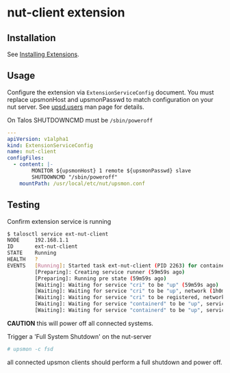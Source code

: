 # nut-client extension

## Installation

See [Installing Extensions](https://github.com/siderolabs/extensions#installing-extensions).

## Usage

Configure the extension via `ExtensionServiceConfig` document.
You must replace upsmonHost and upsmonPasswd to match configuration on your nut server.
See [upsd.users](https://networkupstools.org/docs/man/upsd.users.html) man page for details.

On Talos SHUTDOWNCMD must be `/sbin/poweroff`

```yaml
---
apiVersion: v1alpha1
kind: ExtensionServiceConfig
name: nut-client
configFiles:
  - content: |-
        MONITOR ${upsmonHost} 1 remote ${upsmonPasswd} slave
        SHUTDOWNCMD "/sbin/poweroff"
    mountPath: /usr/local/etc/nut/upsmon.conf
```

## Testing

Confirm extension service is running

```bash
$ talosctl service ext-nut-client
NODE     192.168.1.1
ID       ext-nut-client
STATE    Running
HEALTH   ?
EVENTS   [Running]: Started task ext-nut-client (PID 2263) for container ext-nut-client (59m59s ago)
         [Preparing]: Creating service runner (59m59s ago)
         [Preparing]: Running pre state (59m59s ago)
         [Waiting]: Waiting for service "cri" to be "up" (59m59s ago)
         [Waiting]: Waiting for service "cri" to be "up", network (1h0m0s ago)
         [Waiting]: Waiting for service "cri" to be registered, network (1h0m1s ago)
         [Waiting]: Waiting for service "containerd" to be "up", service "cri" to be registered, network (1h0m2s ago)
         [Waiting]: Waiting for service "containerd" to be "up", service "cri" to be "up", network (1h0m3s ago)
```

**CAUTION** this will power off all connected systems.

Trigger a 'Full System Shutdown' on the nut-server

```bash
# upsmon -c fsd
```

all connected upsmon clients should perform a full shutdown and power off.
